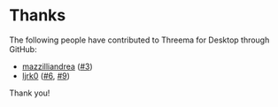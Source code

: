 # Thanks

The following people have contributed to Threema for Desktop through GitHub:

- [mazzilliandrea] ([#3])
- [ljrk0] ([#6], [#9])

Thank you!

[mazzilliandrea]: https://github.com/mazzilliandrea
[ljrk0]: https://github.com/ljrk0

[#3]: https://github.com/threema-ch/threema-web-electron/pull/3
[#6]: https://github.com/threema-ch/threema-web-electron/pull/6
[#9]: https://github.com/threema-ch/threema-web-electron/pull/9
